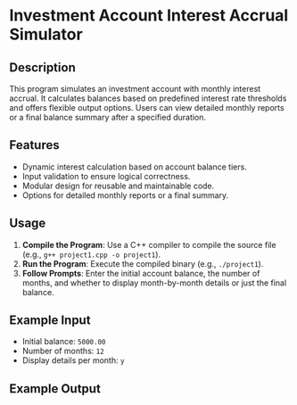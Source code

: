 # Investment Account Interest Accrual Simulator

## Description

This program simulates an investment account with monthly interest accrual. It calculates balances based on predefined interest rate thresholds and offers flexible output options. Users can view detailed monthly reports or a final balance summary after a specified duration.

## Features
- Dynamic interest calculation based on account balance tiers.
- Input validation to ensure logical correctness.
- Modular design for reusable and maintainable code.
- Options for detailed monthly reports or a final summary.

## Usage
1. **Compile the Program**: Use a C++ compiler to compile the source file (e.g., `g++ project1.cpp -o project1`).
2. **Run the Program**: Execute the compiled binary (e.g., `./project1`).
3. **Follow Prompts**: Enter the initial account balance, the number of months, and whether to display month-by-month details or just the final balance.

## Example Input
- Initial balance: `5000.00`
- Number of months: `12`
- Display details per month: `y`

## Example Output
